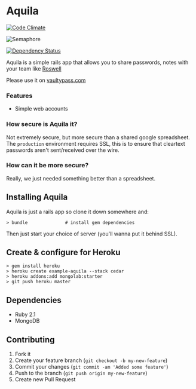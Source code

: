 # Aquila

[![Code Climate](https://codeclimate.com/github/joel/aquila.png)](https://codeclimate.com/github/joel/aquila)

![Semaphore](https://semaphoreapp.com/api/v1/projects/5c562530197d4298ebd093cd7a997d3a0864a65d/103878/shields_badge.png)

[![Dependency Status](https://gemnasium.com/joel/aquila.png)](https://gemnasium.com/joel/aquila)

Aquila is a simple rails app that allows you to share passwords, notes with your team like [Roswell](https://github.com/blahed/roswell)

Please use it on [vaultypass.com](http://www.vaultypass.com/)

### Features

* Simple web accounts

### How secure is Aquila it?

Not extremely secure, but more secure than a shared google spreadsheet. The `production` environment requires SSL, this is to ensure that cleartext passwords aren't sent/received over the wire.

### How can it be more secure?

Really, we just needed something better than a spreadsheet.

## Installing Aquila

Aquila is just a rails app so clone it down somewhere and:

    > bundle              # install gem dependencies

Then just start your choice of server (you'll wanna put it behind SSL).

## Create & configure for Heroku

	> gem install heroku
	> heroku create example-aquila --stack cedar
	> heroku addons:add mongolab:starter
	> git push heroku master

## Dependencies

* Ruby 2.1
* MongoDB

## Contributing

1. Fork it
2. Create your feature branch (`git checkout -b my-new-feature`)
3. Commit your changes (`git commit -am 'Added some feature'`)
4. Push to the branch (`git push origin my-new-feature`)
5. Create new Pull Request